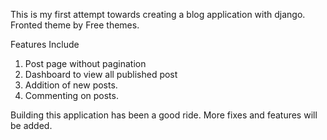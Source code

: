 This is my first attempt towards creating a blog application with django.
Fronted theme by Free themes.

Features Include
1. Post page without pagination
2. Dashboard to view all published post
3. Addition of new posts.
4. Commenting on posts.

Building this application has been a good ride.
More fixes and features will be added. 
